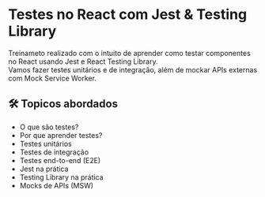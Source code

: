 # Testes no React com Jest & Testing Library

Treinameto realizado com o intuito de aprender como testar componentes no React usando Jest e React Testing Library. 
<br>
Vamos fazer testes unitários e de integração, além de mockar APIs externas com Mock Service Worker.

## 🛠 Topicos abordados

- O que são testes?
- Por que aprender testes?
- Testes unitários
- Testes de integração
- Testes end-to-end (E2E)
- Jest na prática 
- Testing Library na prática
- Mocks de APIs (MSW)
